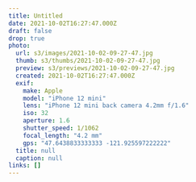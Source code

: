 ```yaml
---
title: Untitled
date: 2021-10-02T16:27:47.000Z
draft: false
drop: true
photo:
  url: s3/images/2021-10-02-09-27-47.jpg
  thumb: s3/thumbs/2021-10-02-09-27-47.jpg
  preview: s3/previews/2021-10-02-09-27-47.jpg
  created: 2021-10-02T16:27:47.000Z
  exif:
    make: Apple
    model: "iPhone 12 mini"
    lens: "iPhone 12 mini back camera 4.2mm f/1.6"
    iso: 32
    aperture: 1.6
    shutter_speed: 1/1062
    focal_length: "4.2 mm"
    gps: "47.6438833333333 -121.925597222222"
  title: null
  caption: null
links: []
---
```

